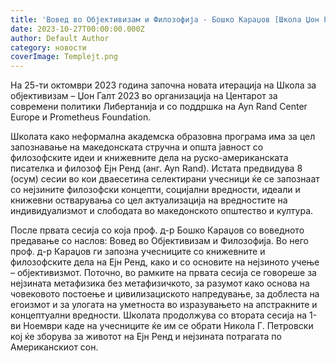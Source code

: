 ```yaml
---
title: 'Вовед во Објективизам и Филозофија - Бошко Караџов [Школа Џон Галт, 2023]'
date: 2023-10-27T00:00:00.000Z
author: Default Author
category: новости
coverImage: Templejt.png
---
```


На 25-ти октомври 2023 година започна новата итерација на Школа за објективизам – Џон Галт 2023 во организација на Центарот за современи политики Либертанија и со поддршка на Ayn Rand Center Europe и Prometheus Foundation.

Школата како неформална академска образовна програма има за цел запознавање на македонската стручна и општа јавност со филозофските идеи и книжевните дела на руско-американската писателка и филозоф Eјн Ренд (анг. Ayn Rand). Истата предвидува 8 (осум) сесии во кои дваесетина селектирани учесници ќе се запознаат со нејзините филозофски концепти, социјални вредности, идеали и книжевни остварувања со цел актуализација на вредностите на индивидуализмот и слободата во македонското општество и култура.

После првата сесија со која проф. д-р Бошко Караџов со воведното предавање со наслов: Вовед во Објективизам и Филозофија. Во него проф. д-р Караџов ги запозна учесниците со книжевните и филозофските дела на Ејн Ренд, како и со основите на нејзиното учење – објективизмот. Поточно, во рамките на првата сесија се говореше за нејзината метафизика без метафизичкото, за разумот како основа на човековото постоење и цивилизациското напредување, за доблеста на егоизмот и за улогата на уметноста во изразувањето на апстракните и концептуални вредности. Школата продолжува со втората сесија на 1-ви Ноември каде на учесниците ќе им се обрати Никола Г. Петровски кој ќе зборува за животот на Ејн Ренд и нејзината потрагата по Американскиот сон.
